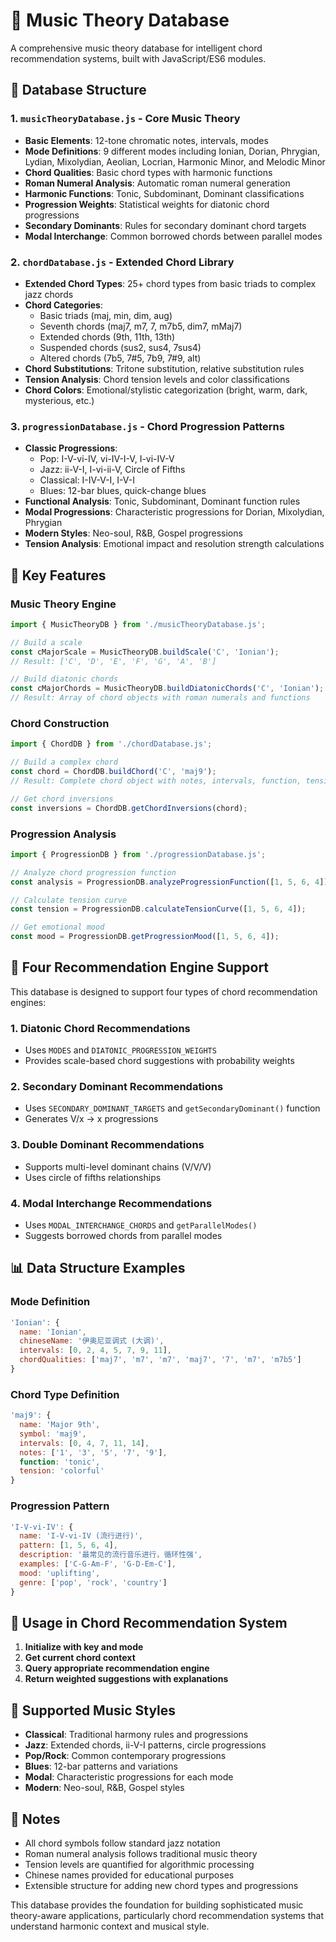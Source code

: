 # 🎼 Music Theory Database

A comprehensive music theory database for intelligent chord recommendation systems, built with JavaScript/ES6 modules.

## 📁 Database Structure

### 1. `musicTheoryDatabase.js` - Core Music Theory
- **Basic Elements**: 12-tone chromatic notes, intervals, modes
- **Mode Definitions**: 9 different modes including Ionian, Dorian, Phrygian, Lydian, Mixolydian, Aeolian, Locrian, Harmonic Minor, and Melodic Minor
- **Chord Qualities**: Basic chord types with harmonic functions
- **Roman Numeral Analysis**: Automatic roman numeral generation
- **Harmonic Functions**: Tonic, Subdominant, Dominant classifications
- **Progression Weights**: Statistical weights for diatonic chord progressions
- **Secondary Dominants**: Rules for secondary dominant chord targets
- **Modal Interchange**: Common borrowed chords between parallel modes

### 2. `chordDatabase.js` - Extended Chord Library
- **Extended Chord Types**: 25+ chord types from basic triads to complex jazz chords
- **Chord Categories**: 
  - Basic triads (maj, min, dim, aug)
  - Seventh chords (maj7, m7, 7, m7b5, dim7, mMaj7)
  - Extended chords (9th, 11th, 13th)
  - Suspended chords (sus2, sus4, 7sus4)
  - Altered chords (7b5, 7#5, 7b9, 7#9, alt)
- **Chord Substitutions**: Tritone substitution, relative substitution rules
- **Tension Analysis**: Chord tension levels and color classifications
- **Chord Colors**: Emotional/stylistic categorization (bright, warm, dark, mysterious, etc.)

### 3. `progressionDatabase.js` - Chord Progression Patterns
- **Classic Progressions**: 
  - Pop: I-V-vi-IV, vi-IV-I-V, I-vi-IV-V
  - Jazz: ii-V-I, I-vi-ii-V, Circle of Fifths
  - Classical: I-IV-V-I, I-V-I
  - Blues: 12-bar blues, quick-change blues
- **Functional Analysis**: Tonic, Subdominant, Dominant function rules
- **Modal Progressions**: Characteristic progressions for Dorian, Mixolydian, Phrygian
- **Modern Styles**: Neo-soul, R&B, Gospel progressions
- **Tension Analysis**: Emotional impact and resolution strength calculations

## 🔧 Key Features

### Music Theory Engine
```javascript
import { MusicTheoryDB } from './musicTheoryDatabase.js';

// Build a scale
const cMajorScale = MusicTheoryDB.buildScale('C', 'Ionian');
// Result: ['C', 'D', 'E', 'F', 'G', 'A', 'B']

// Build diatonic chords
const cMajorChords = MusicTheoryDB.buildDiatonicChords('C', 'Ionian');
// Result: Array of chord objects with roman numerals and functions
```

### Chord Construction
```javascript
import { ChordDB } from './chordDatabase.js';

// Build a complex chord
const chord = ChordDB.buildChord('C', 'maj9');
// Result: Complete chord object with notes, intervals, function, tension

// Get chord inversions
const inversions = ChordDB.getChordInversions(chord);
```

### Progression Analysis
```javascript
import { ProgressionDB } from './progressionDatabase.js';

// Analyze chord progression function
const analysis = ProgressionDB.analyzeProgressionFunction([1, 5, 6, 4]);

// Calculate tension curve
const tension = ProgressionDB.calculateTensionCurve([1, 5, 6, 4]);

// Get emotional mood
const mood = ProgressionDB.getProgressionMood([1, 5, 6, 4]);
```

## 🎯 Four Recommendation Engine Support

This database is designed to support four types of chord recommendation engines:

### 1. Diatonic Chord Recommendations
- Uses `MODES` and `DIATONIC_PROGRESSION_WEIGHTS`
- Provides scale-based chord suggestions with probability weights

### 2. Secondary Dominant Recommendations
- Uses `SECONDARY_DOMINANT_TARGETS` and `getSecondaryDominant()` function
- Generates V/x → x progressions

### 3. Double Dominant Recommendations
- Supports multi-level dominant chains (V/V/V)
- Uses circle of fifths relationships

### 4. Modal Interchange Recommendations
- Uses `MODAL_INTERCHANGE_CHORDS` and `getParallelModes()`
- Suggests borrowed chords from parallel modes

## 📊 Data Structure Examples

### Mode Definition
```javascript
'Ionian': {
  name: 'Ionian',
  chineseName: '伊奥尼亚调式 (大调)',
  intervals: [0, 2, 4, 5, 7, 9, 11],
  chordQualities: ['maj7', 'm7', 'm7', 'maj7', '7', 'm7', 'm7b5']
}
```

### Chord Type Definition
```javascript
'maj9': {
  name: 'Major 9th',
  symbol: 'maj9',
  intervals: [0, 4, 7, 11, 14],
  notes: ['1', '3', '5', '7', '9'],
  function: 'tonic',
  tension: 'colorful'
}
```

### Progression Pattern
```javascript
'I-V-vi-IV': {
  name: 'I-V-vi-IV (流行进行)',
  pattern: [1, 5, 6, 4],
  description: '最常见的流行音乐进行，循环性强',
  examples: ['C-G-Am-F', 'G-D-Em-C'],
  mood: 'uplifting',
  genre: ['pop', 'rock', 'country']
}
```

## 🚀 Usage in Chord Recommendation System

1. **Initialize with key and mode**
2. **Get current chord context**
3. **Query appropriate recommendation engine**
4. **Return weighted suggestions with explanations**

## 🎵 Supported Music Styles

- **Classical**: Traditional harmony rules and progressions
- **Jazz**: Extended chords, ii-V-I patterns, circle progressions
- **Pop/Rock**: Common contemporary progressions
- **Blues**: 12-bar patterns and variations
- **Modal**: Characteristic progressions for each mode
- **Modern**: Neo-soul, R&B, Gospel styles

## 📝 Notes

- All chord symbols follow standard jazz notation
- Roman numeral analysis follows traditional music theory
- Tension levels are quantified for algorithmic processing
- Chinese names provided for educational purposes
- Extensible structure for adding new chord types and progressions

This database provides the foundation for building sophisticated music theory-aware applications, particularly chord recommendation systems that understand harmonic context and musical style.